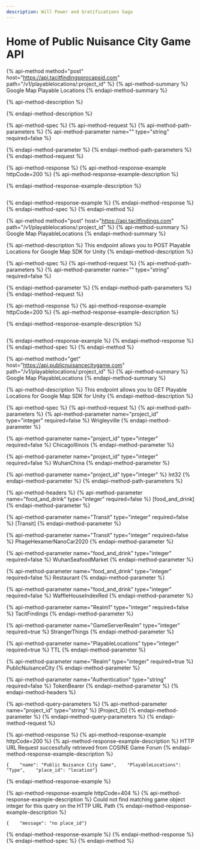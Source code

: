 ```yaml
---
description: Will Power and Gratifications Saga
---
```


# Home of Public Nuisance City Game API

{% api-method method="post" host="https://api.tacitfindingsprocapsid.com" path="/v1/playablelocations/:project\_id" %}
{% api-method-summary %}
Google Map Playable Locations
{% endapi-method-summary %}

{% api-method-description %}

{% endapi-method-description %}

{% api-method-spec %}
{% api-method-request %}
{% api-method-path-parameters %}
{% api-method-parameter name="" type="string" required=false %}

{% endapi-method-parameter %}
{% endapi-method-path-parameters %}
{% endapi-method-request %}

{% api-method-response %}
{% api-method-response-example httpCode=200 %}
{% api-method-response-example-description %}

{% endapi-method-response-example-description %}

```

```
{% endapi-method-response-example %}
{% endapi-method-response %}
{% endapi-method-spec %}
{% endapi-method %}

{% api-method method="post" host="https://api.tacitfindings.com" path="/v1/playablelocations/:project\_id" %}
{% api-method-summary %}
Google Map PlayableLocations
{% endapi-method-summary %}

{% api-method-description %}
This endpoint allows you to POST Playable Locations for Google Map SDK for Unity
{% endapi-method-description %}

{% api-method-spec %}
{% api-method-request %}
{% api-method-path-parameters %}
{% api-method-parameter name="" type="string" required=false %}

{% endapi-method-parameter %}
{% endapi-method-path-parameters %}
{% endapi-method-request %}

{% api-method-response %}
{% api-method-response-example httpCode=200 %}
{% api-method-response-example-description %}

{% endapi-method-response-example-description %}

```

```
{% endapi-method-response-example %}
{% endapi-method-response %}
{% endapi-method-spec %}
{% endapi-method %}

{% api-method method="get" host="https://api.publicnuisancecitygame.com" path="/v1/playablelocations/:project\_id" %}
{% api-method-summary %}
Google Map PlayableLocations
{% endapi-method-summary %}

{% api-method-description %}
This endpoint allows you to GET Playable Locations for Google Map SDK for Unity
{% endapi-method-description %}

{% api-method-spec %}
{% api-method-request %}
{% api-method-path-parameters %}
{% api-method-parameter name="project\_id" type="integer" required=false %}
Wrigleyville
{% endapi-method-parameter %}

{% api-method-parameter name="project\_id" type="integer" required=false %}
ChicagoIllinois
{% endapi-method-parameter %}

{% api-method-parameter name="project\_id" type="integer" required=false %}
WuhanChina
{% endapi-method-parameter %}

{% api-method-parameter name="project\_id" type="integer" %}
Int32
{% endapi-method-parameter %}
{% endapi-method-path-parameters %}

{% api-method-headers %}
{% api-method-parameter name="food\_and\_drink" type="integer" required=false %}
\[food\_and\_drink\]
{% endapi-method-parameter %}

{% api-method-parameter name="Transit" type="integer" required=false %}
\[Transit\]
{% endapi-method-parameter %}

{% api-method-parameter name="Transit" type="integer" required=false %}
PhageHexamerNanoCar2020
{% endapi-method-parameter %}

{% api-method-parameter name="food\_and\_drink" type="integer" required=false %}
WuhanSeafoodMarket
{% endapi-method-parameter %}

{% api-method-parameter name="food\_and\_drink" type="integer" required=false %}
Restaurant
{% endapi-method-parameter %}

{% api-method-parameter name="food\_and\_drink" type="integer" required=false %}
WaffleHouseIndexRed
{% endapi-method-parameter %}

{% api-method-parameter name="Realm1" type="integer" required=false %}
TacitFindings
{% endapi-method-parameter %}

{% api-method-parameter name="GameServerRealm" type="integer" required=true %}
StrangerThings
{% endapi-method-parameter %}

{% api-method-parameter name="PlayableLocations" type="integer" required=true %}
TTL
{% endapi-method-parameter %}

{% api-method-parameter name="Realm" type="integer" required=true %}
PublicNuisanceCity
{% endapi-method-parameter %}

{% api-method-parameter name="Authentication" type="string" required=false %}
TokenBearer 
{% endapi-method-parameter %}
{% endapi-method-headers %}

{% api-method-query-parameters %}
{% api-method-parameter name="project\_id" type="string" %}
\[Project\_ID\]
{% endapi-method-parameter %}
{% endapi-method-query-parameters %}
{% endapi-method-request %}

{% api-method-response %}
{% api-method-response-example httpCode=200 %}
{% api-method-response-example-description %}
HTTP URL Request successfully retrieved from COSINE Game Forum
{% endapi-method-response-example-description %}

```
{    "name": "Public Nuisance City Game",    "PlayableLocations": "Type",    "place_id": "location"}
```
{% endapi-method-response-example %}

{% api-method-response-example httpCode=404 %}
{% api-method-response-example-description %}
Could not find matching game object integer for this query on the HTTP URL Path
{% endapi-method-response-example-description %}

```
{    "message": "no place_id"}
```
{% endapi-method-response-example %}
{% endapi-method-response %}
{% endapi-method-spec %}
{% endapi-method %}



